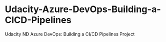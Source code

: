# Udacity-Azure-DevOps-Building-a-CICD-Pipelines
Udacity  ND Azure DevOps: Building a CI/CD Pipelines Project
